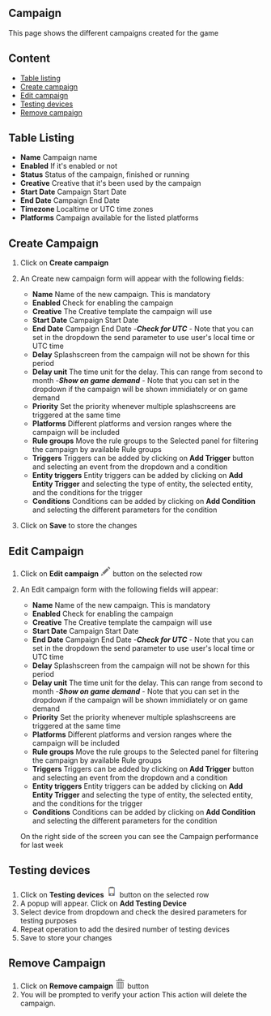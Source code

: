 ## Campaign

This page shows the different campaigns created for the game

## Content
- [Table listing](#table-listing)
- [Create campaign](#create-campaign)
- [Edit campaign](#edit-campaign)
- [Testing devices](#testing-devices)
- [Remove campaign](#remove-campaign)


## Table Listing

- **Name** Campaign name
- **Enabled** If it's enabled or not
- **Status** Status of the campaign, finished or running
- **Creative** Creative that it's been used by the campaign 
- **Start Date** Campaign Start Date
- **End Date** Campaign End Date
- **Timezone** Localtime or UTC time zones
- **Platforms** Campaign available for the listed platforms

## Create Campaign
1. Click on **Create campaign**
2. An Create new campaign form will appear with the following fields:
    - **Name** Name of the new campaign. This is mandatory
    - **Enabled** Check for enabling the campaign
    - **Creative** The Creative template the campaign will use
    - **Start Date** Campaign Start Date
    - **End Date** Campaign End Date
        -***Check for UTC*** - Note that you can set in the dropdown the send parameter to use user's local time or UTC time
    - **Delay** Splashscreen from the campaign will not be shown for this period
    - **Delay unit** The time unit for the delay. This can range from second to month
        -***Show on game demand*** - Note that you can set in the dropdown if the campaign will be shown immidiately or on game demand
    - **Priority** Set the priority whenever multiple splashscreens are triggered at the same time
    - **Platforms** Different platforms and version ranges where the campaign will be included
    - **Rule groups** Move the rule groups to the Selected panel for filtering the campaign by available Rule groups
    - **Triggers** Triggers can be added by clicking on **Add Trigger** button and selecting an event from the dropdown and a condition
    - **Entity triggers** Entity triggers can be added by clicking on **Add Entity Trigger** and selecting the type of entity, the selected entity, and the conditions for the trigger
    - **Conditions** Conditions can be added by clicking on **Add Condition** and selecting the different parameters for the condition

3. Click on **Save** to store the changes

## Edit Campaign

1. Click on **Edit campaign** ![pencil](https://github.com/azerion/gamedock-sdk/raw/master/docs/console/_images/pencil.png) button on the selected row
2. An Edit campaign form with the following fields will appear:
    - **Name** Name of the new campaign. This is mandatory
    - **Enabled** Check for enabling the campaign
    - **Creative** The Creative template the campaign will use
    - **Start Date** Campaign Start Date
    - **End Date** Campaign End Date
        -***Check for UTC*** - Note that you can set in the dropdown the send parameter to use user's local time or UTC time
    - **Delay** Splashscreen from the campaign will not be shown for this period
    - **Delay unit** The time unit for the delay. This can range from second to month
        -***Show on game demand*** - Note that you can set in the dropdown if the campaign will be shown immidiately or on game demand
    - **Priority** Set the priority whenever multiple splashscreens are triggered at the same time
    - **Platforms** Different platforms and version ranges where the campaign will be included
    - **Rule groups** Move the rule groups to the Selected panel for filtering the campaign by available Rule groups
    - **Triggers** Triggers can be added by clicking on **Add Trigger** button and selecting an event from the dropdown and a condition
    - **Entity triggers** Entity triggers can be added by clicking on **Add Entity Trigger** and selecting the type of entity, the selected entity, and the conditions for the trigger
    - **Conditions** Conditions can be added by clicking on **Add Condition** and selecting the different parameters for the condition

     On the right side of the screen you can see the Campaign performance for last week

## Testing devices
1. Click on **Testing devices** ![device](https://github.com/azerion/gamedock-sdk/raw/master/docs/console/_images/device.png) button on the selected row
2. A popup will appear. Click on **Add Testing Device**
3. Select device from dropdown and check the desired parameters for testing purposes
4. Repeat operation to add the desired number of testing devices
5. Save to store your changes

## Remove Campaign
1. Click on **Remove campaign** ![trash](https://github.com/azerion/gamedock-sdk/raw/master/docs/console/_images/trash.png) button 
2. You will be prompted to verify your action
   This action will delete the campaign. 